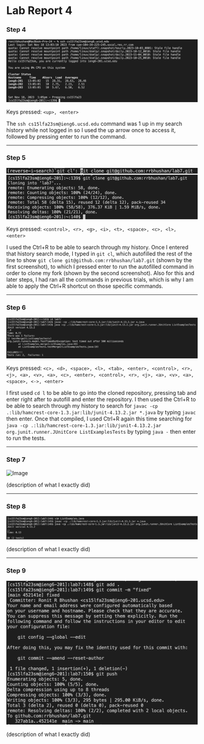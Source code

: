 # Lab Report 4

### Step 4

![Image](/lab4images/s4.png)

Keys pressed: ````<up>, <enter>````

The `ssh cs15lfa23sm@ieng6.ucsd.edu` command was 1 up in my search history while not logged in so I used the up arrow once to access it, followed by pressing enter to run the command. 

***

### Step 5

![Image](/lab4images/s5-1.png)
![Image](/lab4images/s5-2.png)

Keys pressed: ````<control>, <r>, <g>, <i>, <t>, <space>, <c>, <l>, <enter>````

I used the Ctrl+R to be able to search through my history. Once I entered that history search mode, I typed in `git cl`, which autofilled the rest of the line to show `git clone git@github.com:rrbhushan/lab7.git` (shown by the first screenshot), to which I pressed enter to run the autofilled command in order to clone my fork (shown by the second screenshot). Also for this and later steps, I had ran all the commands in previous trials, which is why I am able to apply the Ctrl+R shortcut on those specific commands.

***

### Step 6

![Image](/lab4images/s6.png)

Keys pressed: ````<c>, <d>, <space>, <l>, <tab>, <enter>, <control>, <r>, <j>, <a>, <v>, <a>, <c>, <enter>, <control>, <r>, <j>, <a>, <v>, <a>, <space>, <->, <enter>````

I first used `cd l` to be able to go into the cloned repository, pressing tab and enter right after to autofill and enter the repository. I then used the Ctrl+R to be able to search through my history to search for `javac -cp .:lib/hamcrest-core-1.3.jar:lib/junit-4.13.2.jar *.java` by typing `javac` then enter. Once that compiled, I used Ctrl+R again this time searching for `java -cp .:lib/hamcrest-core-1.3.jar:lib/junit-4.13.2.jar org.junit.runner.JUnitCore ListExamplesTests` by typing `java -` then enter to run the tests.

***

### Step 7

![Image](/lab4images/s7.png)

(description of what I exactly did) 

***

### Step 8

![Image](/lab4images/s8.png)

(description of what I exactly did) 

***

### Step 9

![Image](/lab4images/s9.png)

(description of what I exactly did) 
